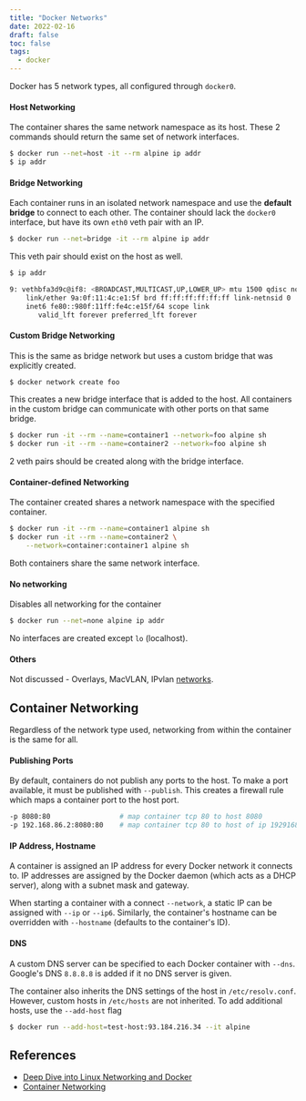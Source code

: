 ```yaml
---
title: "Docker Networks"
date: 2022-02-16
draft: false
toc: false
tags:
  - docker
---
```


Docker has 5 network types, all configured through `docker0`.

#### Host Networking

The container shares the same network namespace as its host. These 2 commands
should return the same set of network interfaces.

```bash
$ docker run --net=host -it --rm alpine ip addr
$ ip addr
```

#### Bridge Networking

Each container runs in an isolated network namespace and use the **default
bridge** to connect to each other. The container should lack the `docker0`
interface, but have its own `eth0` veth pair with an IP.

```bash
$ docker run --net=bridge -it --rm alpine ip addr
```

This veth pair should exist on the host as well.

```bash
$ ip addr

9: vethbfa3d9c@if8: <BROADCAST,MULTICAST,UP,LOWER_UP> mtu 1500 qdisc noqueue master br-b08c4105c645 state UP group default
    link/ether 9a:0f:11:4c:e1:5f brd ff:ff:ff:ff:ff:ff link-netnsid 0
    inet6 fe80::980f:11ff:fe4c:e15f/64 scope link
       valid_lft forever preferred_lft forever
```

#### Custom Bridge Networking
This is the same as bridge network but uses a custom bridge that was explicitly created.

```bash
$ docker network create foo
```

This creates a new bridge interface that is added to the host. All containers in
the custom bridge can communicate with other ports on that same bridge.

```bash
$ docker run -it --rm --name=container1 --network=foo alpine sh
$ docker run -it --rm --name=container2 --network=foo alpine sh
```

2 veth pairs should be created along with the bridge interface.

#### Container-defined Networking
The container created shares a network namespace with the specified container.

```bash
$ docker run -it --rm --name=container1 alpine sh
$ docker run -it --rm --name=container2 \
	--network=container:container1 alpine sh
```

Both containers share the same network interface.

#### No networking
Disables all networking for the container

```bash
$ docker run --net=none alpine ip addr
```

No interfaces are created except `lo` (localhost).

#### Others

Not discussed - Overlays, MacVLAN, IPvlan [networks](https://docs.docker.com/network/).

## Container Networking

Regardless of the network type used, networking from within the container is the same for all.

#### Publishing Ports

By default, containers do not publish any ports to the host. To make a port
available, it must be published with `--publish`. This creates a firewall rule
which maps a container port to the host port.

```bash
-p 8080:80                 # map container tcp 80 to host 8080
-p 192.168.86.2:8080:80    # map container tcp 80 to host of ip 1929168.86.2 on port 8080
```

#### IP Address, Hostname

A container is assigned an IP address for every Docker network it connects to.
IP addresses are assigned by the Docker daemon (which acts as a DHCP server),
along with a subnet mask and gateway.

When starting a container with a connect `--network`, a static IP can be
assigned with `--ip` or `--ip6`. Similarly, the container's hostname can be
overridden with `--hostname` (defaults to the container's ID).

#### DNS

A custom DNS server can be specified to each Docker container with `--dns`.
Google's DNS `8.8.8.8` is added if it no DNS server is given.

The container also inherits the DNS settings of the host in `/etc/resolv.conf`.
However, custom hosts in `/etc/hosts` are not inherited. To add additional
hosts, use the `--add-host` flag

```bash
$ docker run --add-host=test-host:93.184.216.34 --it alpine
```

## References
- [Deep Dive into Linux Networking and Docker](https://aly.arriqaaq.com/linux-networking-bridge-iptables-and-docker/)
- [Container Networking](https://docs.docker.com/config/containers/container-networking/)
